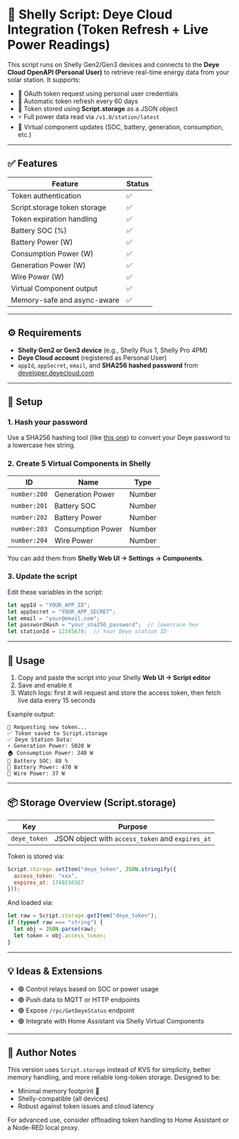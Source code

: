 
# 📡 Shelly Script: Deye Cloud Integration (Token Refresh + Live Power Readings)

This script runs on Shelly Gen2/Gen3 devices and connects to the **Deye Cloud OpenAPI (Personal User)** to retrieve real-time energy data from your solar station. It supports:

- 🔐 OAuth token request using personal user credentials
- 🔄 Automatic token refresh every 60 days
- 💾 Token stored using **Script.storage** as a JSON object
- ⚡ Full power data read via `/v1.0/station/latest`
- 🔢 Virtual component updates (SOC, battery, generation, consumption, etc.)

---

## ✅ Features

| Feature                       | Status |
|------------------------------|--------|
| Token authentication         | ✅      |
| Script.storage token storage | ✅      |
| Token expiration handling    | ✅      |
| Battery SOC (%)              | ✅      |
| Battery Power (W)            | ✅      |
| Consumption Power (W)        | ✅      |
| Generation Power (W)         | ✅      |
| Wire Power (W)               | ✅      |
| Virtual Component output     | ✅      |
| Memory-safe and async-aware | ✅      |

---

## ⚙️ Requirements

- **Shelly Gen2 or Gen3 device** (e.g., Shelly Plus 1, Shelly Pro 4PM)
- **Deye Cloud account** (registered as Personal User)
- `appId`, `appSecret`, `email`, and **SHA256 hashed password** from [developer.deyecloud.com](https://developer.deyecloud.com)

---

## 🔐 Setup

### 1. Hash your password
Use a SHA256 hashing tool (like [this one](https://emn178.github.io/online-tools/sha256.html)) to convert your Deye password to a lowercase hex string.

### 2. Create 5 Virtual Components in Shelly

| ID           | Name                | Type     |
|--------------|---------------------|----------|
| `number:200` | Generation Power    | Number   |
| `number:201` | Battery SOC         | Number   |
| `number:202` | Battery Power       | Number   |
| `number:203` | Consumption Power   | Number   |
| `number:204` | Wire Power          | Number   |

You can add them from **Shelly Web UI → Settings → Components**.

### 3. Update the script

Edit these variables in the script:

```js
let appId = "YOUR_APP_ID";
let appSecret = "YOUR_APP_SECRET";
let email = "your@email.com";
let passwordHash = "your_sha256_password";  // lowercase hex
let stationId = 12345678;  // Your Deye station ID
```

---

## 🚀 Usage

1. Copy and paste the script into your Shelly **Web UI → Script editor**
2. Save and enable it
3. Watch logs: first it will request and store the access token, then fetch live data every 15 seconds

Example output:

```
🔐 Requesting new token...
✅ Token saved to Script.storage
✅ Deye Station Data:
⚡ Generation Power: 5020 W
🏠 Consumption Power: 240 W
🔋 Battery SOC: 88 %
🔋 Battery Power: 470 W
🧲 Wire Power: 37 W
```

---

## 📦 Storage Overview (Script.storage)

| Key           | Purpose                  |
|----------------|---------------------------|
| `deye_token`   | JSON object with `access_token` and `expires_at` |

Token is stored via:

```js
Script.storage.setItem("deye_token", JSON.stringify({
  access_token: "xxx",
  expires_at: 1749236567
}));
```

And loaded via:

```js
let raw = Script.storage.getItem("deye_token");
if (typeof raw === "string") {
  let obj = JSON.parse(raw);
  let token = obj.access_token;
}
```

---

## 💡 Ideas & Extensions

- 🟢 Control relays based on SOC or power usage
- 🟢 Push data to MQTT or HTTP endpoints
- 🟢 Expose `/rpc/GetDeyeStatus` endpoint
- 🟢 Integrate with Home Assistant via Shelly Virtual Components

---

## 🧠 Author Notes

This version uses `Script.storage` instead of KVS for simplicity, better memory handling, and more reliable long-token storage. Designed to be:

- Minimal memory footprint 🧵
- Shelly-compatible (all devices)
- Robust against token issues and cloud latency

For advanced use, consider offloading token handling to Home Assistant or a Node-RED local proxy.
